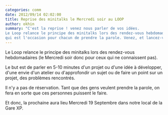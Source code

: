 ```yaml
---
categories: comm
date: 2012/09/14 02:02:00
title: Reprise des minitalks le Mercredi soir au LOOP
author: okhin
summary: "C'est la reprise ! venez nous parler de vos idées. 
Le Loop relance le principe des minitalks lors des rendez-vous hebdomadaires, 
qui est l'occasion pour chacun de prendre la parole. Venez, et lancez-vous !"
---
```

Le Loop relance le principe des minitalks lors des rendez-vous hebdomadaires (le
Mercredi soir donc pour ceux qui ne connaissent pas).

Le but est de parler en 5-10 minutes d'un projet ou d'une idée à développer,
d'une envie d'un atelier ou d'approfondir un sujet ou de faire un point sur un
projet, des problèmes rencontrés.

Il n'y a pas de réservation. Tant que des gens veulent prendre la parole, on fera en
sorte que ces personnes puissent le faire.

Et donc, la prochaine aura lieu Mercredi 19 Septembre dans notre local de la Gare XP.
